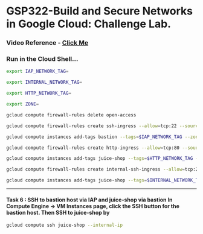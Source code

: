 # GSP322-Build and Secure Networks in Google Cloud: Challenge Lab.

### Video Reference - [Click Me](https://youtu.be/GK3oBOgORbI?si=psDLGgs7_sZi0Y4T)

### Run in the Cloud Shell...

```bash
export IAP_NETWORK_TAG=
```

```bash
export INTERNAL_NETWORK_TAG=
```

```bash
export HTTP_NETWORK_TAG=
```

```bash
export ZONE=
```

```bash
gcloud compute firewall-rules delete open-access

gcloud compute firewall-rules create ssh-ingress --allow=tcp:22 --source-ranges 35.235.240.0/20 --target-tags $IAP_NETWORK_TAG --network acme-vpc

gcloud compute instances add-tags bastion --tags=$IAP_NETWORK_TAG --zone=$ZONE

gcloud compute firewall-rules create http-ingress --allow=tcp:80 --source-ranges 0.0.0.0/0 --target-tags $HTTP_NETWORK_TAG --network acme-vpc

gcloud compute instances add-tags juice-shop --tags=$HTTP_NETWORK_TAG --zone=$ZONE

gcloud compute firewall-rules create internal-ssh-ingress --allow=tcp:22 --source-ranges 192.168.10.0/24 --target-tags $INTERNAL_NETWORK_TAG --network acme-vpc

gcloud compute instances add-tags juice-shop --tags=$INTERNAL_NETWORK_TAG --zone=$ZONE

```

---

#### Task 6 : SSH to bastion host via IAP and juice-shop via bastion In Compute Engine -> VM Instances page, click the SSH button for the bastion host. Then SSH to juice-shop by

```bash
gcloud compute ssh juice-shop --internal-ip
```
